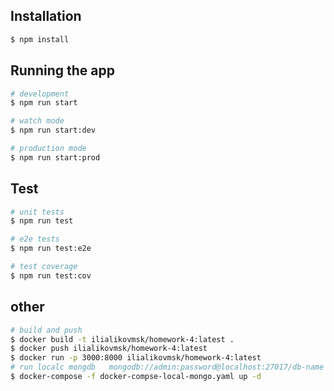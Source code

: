 ## Installation

```bash
$ npm install
```

## Running the app

```bash
# development
$ npm run start

# watch mode
$ npm run start:dev

# production mode
$ npm run start:prod
```

## Test

```bash
# unit tests
$ npm run test

# e2e tests
$ npm run test:e2e

# test coverage
$ npm run test:cov
```

## other

```bash
# build and push
$ docker build -t ilialikovmsk/homework-4:latest .
$ docker push ilialikovmsk/homework-4:latest
$ docker run -p 3000:8000 ilialikovmsk/homework-4:latest
# run localc mongdb   mongodb://admin:password@localhost:27017/db-name
$ docker-compose -f docker-compse-local-mongo.yaml up -d
```
